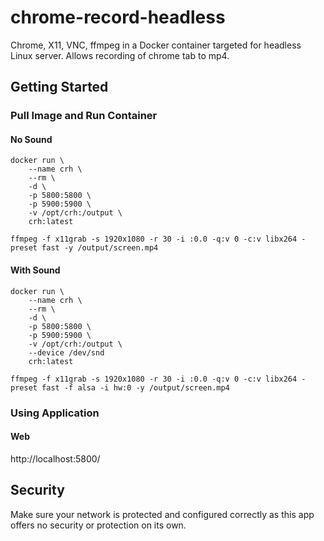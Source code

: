 # chrome-record-headless

Chrome, X11, VNC, ffmpeg in a Docker container targeted for headless Linux server. Allows recording of chrome tab to mp4.

## Getting Started

### Pull Image and Run Container

#### No Sound

```
docker run \
    --name crh \
    --rm \
    -d \
    -p 5800:5800 \
    -p 5900:5900 \
    -v /opt/crh:/output \
    crh:latest

ffmpeg -f x11grab -s 1920x1080 -r 30 -i :0.0 -q:v 0 -c:v libx264 -preset fast -y /output/screen.mp4
```

#### With Sound

```
docker run \
    --name crh \
    --rm \
    -d \
    -p 5800:5800 \
    -p 5900:5900 \
    -v /opt/crh:/output \
    --device /dev/snd
    crh:latest

ffmpeg -f x11grab -s 1920x1080 -r 30 -i :0.0 -q:v 0 -c:v libx264 -preset fast -f alsa -i hw:0 -y /output/screen.mp4
```

### Using Application

#### Web

http://localhost:5800/

## Security

Make sure your network is protected and configured correctly as this app offers no security or protection on its own.
